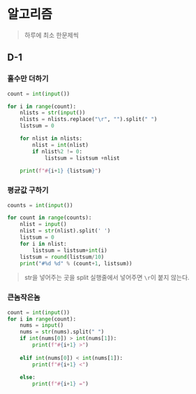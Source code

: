 # 알고리즘

> 하루에 최소 한문제씩

## D-1

### 홀수만 더하기

``` python
count = int(input())

for i in range(count):
    nlists = str(input())
    nlists = nlists.replace("\r", "").split(" ")
    listsum = 0

    for nlist in nlists:
        nlist = int(nlist)
        if nlist%2 != 0:
            listsum = listsum +nlist
            
    print(f"#{i+1} {listsum}")
```

### 평균값 구하기

```python
counts = int(input())

for count in range(counts):
    nlist = input()
    nlist = str(nlist).split(' ')
    listsum = 0
    for i in nlist:
        listsum = listsum+int(i)
    listsum = round(listsum/10)
    print("#%d %d" % (count+1, listsum))
```

> str을 넣어주는 곳을 split 실행줄에서 넣어주면 `\r`이 붙지 않는다.

### 큰놈작은놈

```python
count = int(input())
for i in range(count):
    nums = input()
    nums = str(nums).split(" ")
    if int(nums[0]) > int(nums[1]):
        print(f"#{i+1} >")
	
    elif int(nums[0]) < int(nums[1]):
        print(f"#{i+1} <")
        
    else:
        print(f"#{i+1} =")
```

